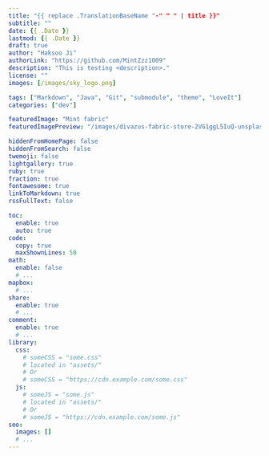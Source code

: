 ```yaml
---
title: "{{ replace .TranslationBaseName "-" " " | title }}"
subtitle: ""
date: {{ .Date }}
lastmod: {{ .Date }}
draft: true
author: "Haksoo Ji"
authorLink: "https://github.com/MintZzz1009"
description: "This is testing <description>."
license: ""
images: [/images/sky_logo.png]

tags: ["Markdown", "Java", "Git", "submodule", "theme", "LoveIt"]
categories: ["dev"]

featuredImage: "Mint fabric"
featuredImagePreview: "/images/divazus-fabric-store-2VG1ggL5IuQ-unsplash.jpg"

hiddenFromHomePage: false
hiddenFromSearch: false
twemoji: false
lightgallery: true
ruby: true
fraction: true
fontawesome: true
linkToMarkdown: true
rssFullText: false

toc:
  enable: true
  auto: true
code:
  copy: true
  maxShownLines: 50
math:
  enable: false
  # ...
mapbox:
  # ...
share:
  enable: true
  # ...
comment:
  enable: true
  # ...
library:
  css:
    # someCSS = "some.css"
    # located in "assets/"
    # Or
    # someCSS = "https://cdn.example.com/some.css"
  js:
    # someJS = "some.js"
    # located in "assets/"
    # Or
    # someJS = "https://cdn.example.com/some.js"
seo:
  images: []
  # ...
---
```


<!--more-->
